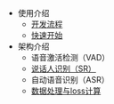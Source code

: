- 使用介绍
  - [开发流程](pipeline.md)
  - [快速开始](start.md)
- 架构介绍
  - 语音激活检测（VAD）
  - [说话人识别（SR）](SpeakerRecog.md)
  - 自动语音识别（ASR）
  - [数据处理与loss计算](data_loss_cal.md)